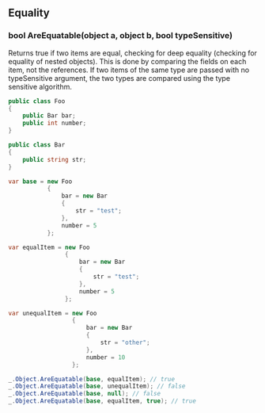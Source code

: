 ## Equality

### bool AreEquatable(object a, object b, bool typeSensitive)
Returns true if two items are equal, checking for deep equality (checking for equality of nested objects). This is done by comparing the fields on each item, not the references. If two items of the same type are passed with no typeSensitive argument, the two types are compared using the type sensitive algorithm.
```csharp
public class Foo
{
    public Bar bar;
    public int number;
}

public class Bar
{
    public string str;
}

var base = new Foo
           {
               bar = new Bar
               {
                   str = "test";
               },
               number = 5
           };

var equalItem = new Foo
                {
                    bar = new Bar
                    {
                        str = "test";
                    },
                    number = 5
                };

var unequalItem = new Foo
                  {
                      bar = new Bar
                      {
                          str = "other";
                      },
                      number = 10
                  };

_.Object.AreEquatable(base, equalItem); // true
_.Object.AreEquatable(base, unequalItem); // false
_.Object.AreEquatable(base, null); // false
_.Object.AreEquatable(base, equalItem, true); // true
```
